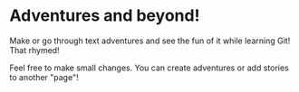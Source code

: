# Adventures and beyond!

Make or go through text adventures and see the fun of it while learning Git!
That rhymed!

Feel free to make small changes.
You can create adventures or add stories to another "page"!
